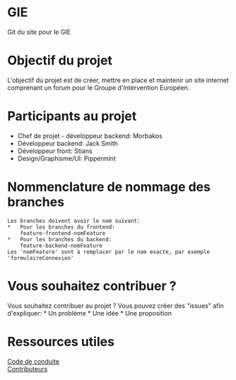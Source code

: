 # GIE
Git du site pour le GIE

Objectif du projet
==================
  L'objectif du projet est de créer, mettre en place et maintenir un site internet comprenant un forum pour le Groupe d'Intervention Européen.
  
  
Participants au projet
======================
  * Chef de projet - développeur backend: Morbakos
  * Développeur backend: Jack Smith
  * Développeur front: Stians
  * Design/Graphisme/UI:  Pippermint

Nommenclature de nommage des branches
=====================================
	Les branches doivent avoir le nom suivant:
	*	Pour les branches du frontend:
		feature-frontend-nomFeature
	*	Pour les branches du backend:
		feature-backend-nomFeature
	Les 'nomFeature' sont à remplacer par le nom exacte, par exemple 'formulaireConnexion'  
  
Vous souhaitez contribuer ?
============================
  Vous souhaitez contribuer au projet ? Vous pouvez créer des "issues" afin d'expliquer:
    * Un problème
    * Une idée
    * Une proposition

Ressources utiles
=================
[Code de conduite](CODE_OF_CONDUCT.md) <br/>
[Contributeurs](CONTRIBUTING.md)
